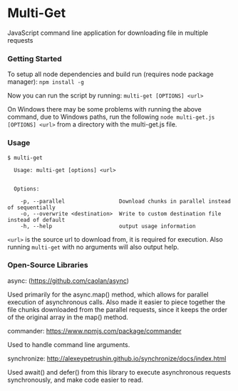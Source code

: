 # Multi-Get
JavaScript command line application for downloading file in multiple requests

### Getting Started

To setup all node dependencies and build run (requires node package manager):
`npm install -g`

Now you can run the script by running:
`multi-get [OPTIONS] <url>`

On Windows there may be some problems with running the above command, due to Windows paths, run the following
`node multi-get.js [OPTIONS] <url>`
from a directory with the multi-get.js file.

### Usage

```
$ multi-get

  Usage: multi-get [options] <url>


  Options:

    -p, --parallel                 Download chunks in parallel instead of sequentially
    -o, --overwrite <destination>  Write to custom destination file instead of default
    -h, --help                     output usage information
```

`<url>` is the source url to download from, it is required for execution. Also running `multi-get` with no arguments will
also output help.

### Open-Source Libraries

async: (https://github.com/caolan/async)

Used primarily for the async.map() method, which allows for parallel execution of asynchronous calls. Also made it easier to piece together the file chunks downloaded from the parallel requests, since it keeps the order of the original array in the map() method.

commander: https://www.npmjs.com/package/commander

Used to handle command line arguments.

synchronize: http://alexeypetrushin.github.io/synchronize/docs/index.html

Used await() and defer() from this library to execute asynchronous requests synchronously, and make code easier to read.

